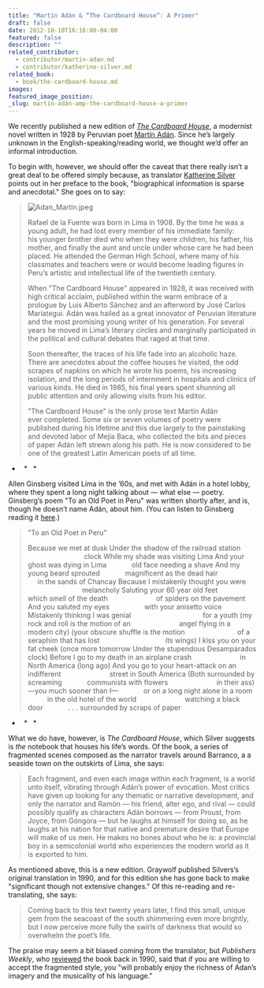 ```yaml
---
title: "Martín Adán & “The Cardboard House”: A Primer"
draft: false
date: 2012-10-10T16:16:00-04:00
featured: false
description: ""
related_contributor:
  - contributor/martin-adan.md
  - contributor/katherine-silver.md
related_book:
  - book/the-cardboard-house.md
images:
featured_image_position: 
_slug: martín-adán-amp-the-cardboard-house-a-primer
---
```


We recently published a new edition of [_The Cardboard House_](http://ndbooks.com/book/the-cardboard-house), a modernist novel written in 1928 by Peruvian poet [Martín Adán](http://ndbooks.com/author/martin-adan). Since he’s largely unknown in the English-speaking/reading world, we thought we’d offer an informal introduction. 

To begin with, however, we should offer the caveat that there really isn’t a great deal to be offered simply because, as translator [Katherine Silver](http://ndbooks.com/author/katherine-silver) points out in her preface to the book, "biographical information is sparse and anecdotal." She goes on to say:

> ![Adan_Martin.jpeg](http://ndbooks.com/images/authors/Adan_Martin.jpeg)
> 
> Rafael de la Fuente was born in Lima in 1908. By the time he was a young adult, he had lost every member of his immediate family: his younger brother died who when they were children, his father, his mother, and finally the aunt and uncle under whose care he had been placed. He attended the German High School, where many of his classmates and teachers were or would become leading figures in Peru’s artistic and intellectual life of the twentieth century.
> 
> When "The Cardboard House" appeared in 1928, it was received with high critical acclaim, published within the warm embrace of a prologue by Luis Alberto Sánchez and an afterword by José Carlos Maríategui. Adán was hailed as a great innovator of Peruvian literature and the most promising young writer of his generation. For several years he moved in Lima’s literary circles and marginally participated in the political and cultural debates that raged at that time. 
> 
> Soon thereafter, the traces of his life fade into an alcoholic haze. There are anecdotes about the coffee houses he visited, the odd scrapes of napkins on which he wrote his poems, his increasing isolation, and the long periods of internment in hospitals and clinics of various kinds. He died in 1985, his final years spent shunning all public attention and only allowing visits from his editor.
> 
> "The Cardboard House" is the only prose text Martin Adán ever completed. Some six or seven volumes of poetry were published during his lifetime and this due largely to the painstaking and devoted labor of Mejía Baca, who collected the bits and pieces of paper Adán left strewn along his path. He is now considered to be one of the greatest Latin American poets of all time. 

*   *   *

Allen Ginsberg visited Lima in the ’60s, and met with Adán in a hotel lobby, where they spent a long night talking about — what else — poetry. Ginsberg’s poem "To an Old Poet in Peru" was written shortly after, and is, though he doesn’t name Adán, about him. (You can listen to Ginsberg reading it [here](http://media.sas.upenn.edu/pennsound/authors/Ginsberg/Vancouver-Conference/Ginsberg-Allen_23_To-an-Old-Poet-in-Peru_Vancouver-Conference_07-31-63.mp3).)

> "To an Old Poet in Peru"
> 
> Because we met at dusk
> Under the shadow of the railroad station
>                                      clock
> While my shade was visiting Lima
> And your ghost was dying in Lima
>             old face needing a shave
> And my young beard sprouted
>             magnificent as the dead hair
>                          in the sands of Chancay
> Because I mistakenly thought you were
>                                 melancholy
> Saluting your 60 year old feet
>             which smell of the death
>                         of spiders on the pavement
> And you saluted my eyes
>                  with your anisetto voice
> Mistakenly thinking I was genial
>                                     for a youth
> (my rock and roll is the motion of an
>                         angel flying in a modern city)
> (your obscure shuffle is the motion
>                           of a seraphim that has lost
>                                  its wings)
> I kiss you on your fat cheek (once more tomorrow
> Under the stupendous Desamparados clock)
> Before I go to my death in an airplane crash
>                         in North America (long ago)
> And you go to your heart-attack on an indifferent
>                         street in South America
> (Both surrounded by screaming
>             communists with flowers
>                         in their ass)
> —you much sooner than I—
>             or on a long night alone in a room
>             in the old hotel of the world
>                         watching a black door
>             . . . surrounded by scraps of paper

*   *   *

What we do have, however, is _The Cardboard House_, which Silver suggests is _the_ notebook that houses his life’s words. Of the book, a series of fragmented scenes composed as the narrator travels around Barranco, a a seaside town on the outskirts of Lima, she says:

> Each fragment, and even each image within each fragment, is a world unto itself, vibrating through Adán’s power of evocation. Most critics have given up looking for any thematic or narrative development, and only the narrator and Ramón — his friend, alter ego, and rival — could possibly qualify as characters Adán borrows — from Proust, from Joyce, from Góngora — but he laughs at himself for doing so, as he laughs at his nation for that native and premature desire that Europe will make of us men. He makes no bones about who he is: a provincial boy in a semicolonial world who experiences the modern world as it is exported to him.

As mentioned above, this is a new edition. Graywolf published Silvers’s original translation in 1990, and for this edition she has gone back to make "significant though not extensive changes." Of this re-reading and re-translating, she says:

> Coming back to this text twenty years later, I find this small, unique gem from the seacoast of the south shimmering even more brightly, but I now perceive more fully the swirls of darkness that would so overwhelm the poet’s life.

The praise may seem a bit biased coming from the translator, but _Publishers Weekly_, who [reviewed](http://www.publishersweekly.com/978-1-55597-129-8) the book back in 1990, said that if you are willing to accept the fragmented style, you "will probably enjoy the richness of Adan’s imagery and the musicality of his language."

